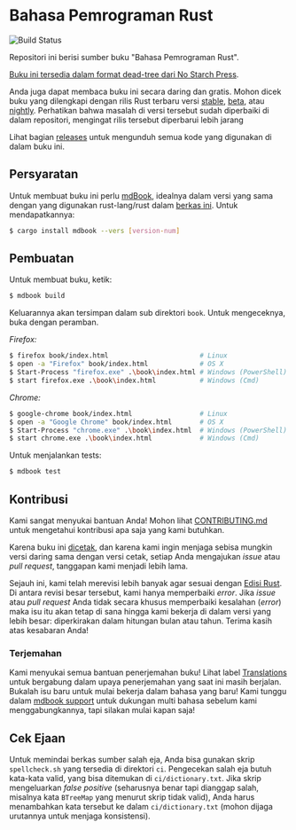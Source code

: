 # Bahasa Pemrograman Rust

![Build Status](https://github.com/rust-lang/book/workflows/CI/badge.svg)

Repositori ini berisi sumber buku "Bahasa Pemrograman Rust".

[Buku ini tersedia dalam format dead-tree dari No Starch Press][nostarch].

[nostarch]: https://nostarch.com/rust

Anda juga dapat membaca buku ini secara daring dan gratis. Mohon dicek buku yang dilengkapi dengan
rilis Rust terbaru versi [stable], [beta], atau [nightly]. Perhatikan bahwa masalah
di versi tersebut sudah diperbaiki di dalam repositori, mengingat rilis tersebut diperbarui lebih jarang

[stable]: https://doc.rust-lang.org/stable/book/
[beta]: https://doc.rust-lang.org/beta/book/
[nightly]: https://doc.rust-lang.org/nightly/book/

Lihat bagian [releases] untuk mengunduh semua kode yang digunakan di dalam buku ini.

[releases]: https://github.com/rust-lang/book/releases

## Persyaratan

Untuk membuat buku ini perlu [mdBook], idealnya dalam versi yang sama dengan yang digunakan 
rust-lang/rust dalam [berkas ini][rust-mdbook]. Untuk mendapatkannya:

[mdBook]: https://github.com/rust-lang-nursery/mdBook
[rust-mdbook]: https://github.com/rust-lang/rust/blob/master/src/tools/rustbook/Cargo.toml

```bash
$ cargo install mdbook --vers [version-num]
```

## Pembuatan

Untuk membuat buku, ketik:

```bash
$ mdbook build
```

Keluarannya akan tersimpan dalam sub direktori `book`. Untuk mengeceknya, buka dengan peramban.

_Firefox:_
```bash
$ firefox book/index.html                       # Linux
$ open -a "Firefox" book/index.html             # OS X
$ Start-Process "firefox.exe" .\book\index.html # Windows (PowerShell)
$ start firefox.exe .\book\index.html           # Windows (Cmd)
```

_Chrome:_
```bash
$ google-chrome book/index.html                 # Linux
$ open -a "Google Chrome" book/index.html       # OS X
$ Start-Process "chrome.exe" .\book\index.html  # Windows (PowerShell)
$ start chrome.exe .\book\index.html            # Windows (Cmd)
```

Untuk menjalankan tests:

```bash
$ mdbook test
```

## Kontribusi

Kami sangat menyukai bantuan Anda! Mohon lihat [CONTRIBUTING.md][contrib] untuk mengetahui
kontribusi apa saja yang kami butuhkan.

[contrib]: https://github.com/rust-lang/book/blob/main/CONTRIBUTING.md

Karena buku ini [dicetak](https://nostarch.com/rust), dan karena kami ingin 
menjaga sebisa mungkin versi daring sama dengan versi cetak, setiap Anda mengajukan _issue_
atau _pull request_, tanggapan kami menjadi lebih lama.

Sejauh ini, kami telah merevisi lebih banyak agar sesuai dengan [Edisi Rust](https://doc.rust-lang.org/edition-guide/). 
Di antara revisi besar tersebut, kami hanya memperbaiki _error_. Jika _issue_ atau _pull request_ Anda
tidak secara khusus memperbaiki kesalahan (_error_) maka isu itu akan tetap di sana hingga kami bekerja
di dalam versi yang lebih besar: diperkirakan dalam hitungan bulan atau tahun.
Terima kasih atas kesabaran Anda! 

### Terjemahan

Kami menyukai semua bantuan penerjemahan buku! Lihat label [Translations] untuk bergabung dalam upaya penerjemahan
yang saat ini masih berjalan. Bukalah isu baru untuk mulai bekerja dalam bahasa yang baru!
Kami tunggu dalam [mdbook support] untuk dukungan multi bahasa sebelum kami menggabungkannya, tapi silakan mulai kapan saja!

[Translations]: https://github.com/rust-lang/book/issues?q=is%3Aopen+is%3Aissue+label%3ATranslations
[mdbook support]: https://github.com/rust-lang-nursery/mdBook/issues/5

## Cek Ejaan

Untuk memindai berkas sumber salah eja, Anda bisa gunakan skrip `spellcheck.sh`
yang tersedia di direktori `ci`. Pengecekan salah eja butuh kata-kata valid,
yang bisa ditemukan di `ci/dictionary.txt`. Jika skrip mengeluarkan _false
positive_ (seharusnya benar tapi dianggap salah, misalnya kata `BTreeMap` yang menurut skrip tidak valid),
Anda harus menambahkan kata tersebut ke dalam `ci/dictionary.txt` (mohon dijaga urutannya untuk menjaga konsistensi).
